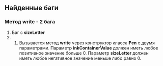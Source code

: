 Найденные баги
-----------------
### Метод write - 2 бага
1. Баг с **sizeLetter** 
  1. 1. Вызывается метод **write** через конструктор класса **Pen** с двумя параметрами. Параметр **inkContainerValue** должен иметь любое позитивное значение больше 0. Параметр **sizeLetter** должен иметь любое негативное значение меньше либо равно 0. 

